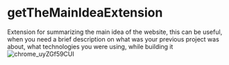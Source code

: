 # getTheMainIdeaExtension
Extension for summarizing the main idea of the website, this can be useful, when you need a brief description on what was your previous project was about, what technologies you were using, while building it
![chrome_uyZGf59CUI](https://user-images.githubusercontent.com/74004278/235205977-df835216-3090-4604-b072-deb1919d8a59.gif)
